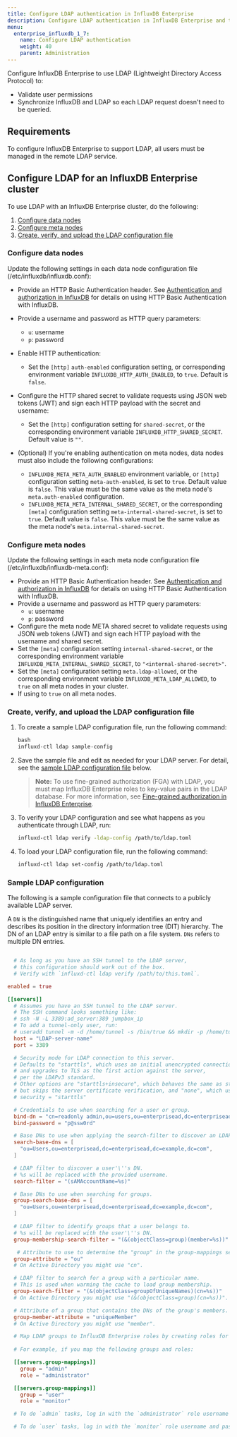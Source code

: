 ```yaml
---
title: Configure LDAP authentication in InfluxDB Enterprise
description: Configure LDAP authentication in InfluxDB Enterprise and test LDAP connectivity.
menu:
  enterprise_influxdb_1_7:
    name: Configure LDAP authentication
    weight: 40
    parent: Administration
---
```


Configure InfluxDB Enterprise to use LDAP (Lightweight Directory Access Protocol) to:

- Validate user permissions
- Synchronize InfluxDB and LDAP so each LDAP request doesn't need to be queried.

## Requirements

To configure InfluxDB Enterprise to support LDAP, all users must be managed in the remote LDAP service.

## Configure LDAP for an InfluxDB Enterprise cluster

To use LDAP with an InfluxDB Enterprise cluster, do the following:

1. [Configure data nodes](#configure-data-nodes)
2. [Configure meta nodes](#configure-meta-nodes)
3. [Create, verify, and upload the LDAP configuration file](#create-verify-and-upload-the-ldap-configuration-file)

### Configure data nodes

Update the following settings in each data node configuration file (/etc/influxdb/influxdb.conf):

- Provide an HTTP Basic Authentication header. See [Authentication and authorization in InfluxDB](/influxdb/v1.7/administration/authentication_and_authorization/) for details on using HTTP Basic Authentication with InfluxDB.
- Provide a username and password as HTTP query parameters:
  - `u`: username
  - `p`: password
- Enable HTTP authentication:
  - Set the `[http]` `auth-enabled` configuration setting, or corresponding environment variable `INFLUXDB_HTTP_AUTH_ENABLED`, to `true`. Default is `false`.
- Configure the HTTP shared secret to validate requests using JSON web tokens (JWT) and sign each HTTP payload with the secret and username:
  - Set the `[http]` configuration setting for `shared-secret`, or the corresponding environment variable `INFLUXDB_HTTP_SHARED_SECRET`. Default value is `""`.
- (Optional) If you're enabling authentication on meta nodes, data nodes must also include the following configurations:

  - `INFLUXDB_META_META_AUTH_ENABLED` environment variable, or `[http]` configuration setting `meta-auth-enabled`, is set to `true`. Default value is `false`. This value must be the same value as the meta node's `meta.auth-enabled` configuration.
  - `INFLUXDB_META_META_INTERNAL_SHARED_SECRET`, or the corresponding `[meta]` configuration setting `meta-internal-shared-secret`, is set to `true`. Default value is `false`. This value must be the same value as the meta node's `meta.internal-shared-secret`.

### Configure meta nodes

Update the following settings in each meta node configuration file (/etc/influxdb/influxdb-meta.conf):

- Provide an HTTP Basic Authentication header. See [Authentication and authorization in InfluxDB](/influxdb/v1.7/administration/authentication_and_authorization/) for details on using HTTP Basic Authentication with InfluxDB.
- Provide a username and password as HTTP query parameters:
  - `u`: username
  - `p`: password
- Configure the meta node META shared secret to validate requests using JSON web tokens (JWT) and sign each HTTP payload with the username and shared secret.
- Set the `[meta]` configuration setting `internal-shared-secret`, or the corresponding environment variable `INFLUXDB_META_INTERNAL_SHARED_SECRET`, to `"<internal-shared-secret>"`.
- Set the `[meta]` configuration setting `meta.ldap-allowed`, or the corresponding environment variable `INFLUXDB_META_LDAP_ALLOWED`, to `true` on all meta nodes in your cluster.
- If using  to `true` on all meta nodes.

### Create, verify, and upload the LDAP configuration file

1. To create a sample LDAP configuration file, run the following command:

    ```js
    bash
    influxd-ctl ldap sample-config
    ```

2. Save the sample file and edit as needed for your LDAP server. For detail, see the [sample LDAP configuration file](#sample-ldap-configuration) below.

    > **Note:** To use fine-grained authorization (FGA) with LDAP, you must map InfluxDB Enterprise roles to key-value pairs in the LDAP database. For more information, see [Fine-grained authorization in InfluxDB Enterprise](/enterprise_influxdb/v1.7/guides/fine-grained-authorization/).

3. To verify your LDAP configuration and see what happens as you authenticate through LDAP, run:

    ```bash
    influxd-ctl ldap verify -ldap-config /path/to/ldap.toml
    ```

4. To load your LDAP configuration file, run the following command:

    ```bash
    influxd-ctl ldap set-config /path/to/ldap.toml
    ```

### Sample LDAP configuration

The following is a sample configuration file that connects to a publicly available LDAP server.

A `DN` is the distinguished name that uniquely identifies an entry and describes its position in the directory information tree (DIT) hierarchy. The DN of an LDAP entry is similar to a file path on a file system. `DNs` refers to multiple DN entries.

```toml

  # As long as you have an SSH tunnel to the LDAP server,
  # this configuration should work out of the box.
  # Verify with `influxd-ctl ldap verify /path/to/this.toml`.

enabled = true

[[servers]]
  # Assumes you have an SSH tunnel to the LDAP server.
  # The SSH command looks something like:
  # ssh -N -L 3389:ad_server:389 jumpbox_ip
  # To add a tunnel-only user, run:
  # useradd tunnel -m -d /home/tunnel -s /bin/true && mkdir -p /home/tunnel/.ssh && cat pubkey >> /home/tunnel/.ssh/authorized_keys
  host = "LDAP-server-name"
  port = 3389

  # Security mode for LDAP connection to this server.
  # Defaults to "starttls", which uses an initial unencrypted connection
  # and upgrades to TLS as the first action against the server,
  # per the LDAPv3 standard.
  # Other options are "starttls+insecure", which behaves the same as starttls
  # but skips the server certificate verification, and "none", which uses an unencrypted connection.
  # security = "starttls"

  # Credentials to use when searching for a user or group.
  bind-dn = "cn=readonly admin,ou=users,ou=enterprisead,dc=enterprisead,dc=example,dc=com"
  bind-password = "p@ssw0rd"

  # Base DNs to use when applying the search-filter to discover an LDAP user.
  search-base-dns = [
    "ou=Users,ou=enterprisead,dc=enterprisead,dc=example,dc=com",
  ]

  # LDAP filter to discover a user'\''s DN.
  # %s will be replaced with the provided username.
  search-filter = "(sAMAccountName=%s)"

  # Base DNs to use when searching for groups.
  group-search-base-dns = [
    "ou=Users,ou=enterprisead,dc=enterprisead,dc=example,dc=com",
  ]

  # LDAP filter to identify groups that a user belongs to.
  # %s will be replaced with the user'\''s DN.
  group-membership-search-filter = "(&(objectClass=group)(member=%s))"

   # Attribute to use to determine the "group" in the group-mappings section.
  group-attribute = "ou"
  # On Active Directory you might use "cn".

  # LDAP filter to search for a group with a particular name.
  # This is used when warming the cache to load group membership.
  group-search-filter = "(&(objectClass=groupOfUniqueNames)(cn=%s))"
  # On Active Directory you might use "(&(objectClass=group)(cn=%s))".

  # Attribute of a group that contains the DNs of the group's members.
  group-member-attribute = "uniqueMember"
  # On Active Directory you might use "member".

  # Map LDAP groups to InfluxDB Enterprise roles by creating roles for all LDAP groups.
  
  # For example, if you map the following groups and roles:

  [[servers.group-mappings]]
    group = "admin"
    role = "administrator"

  [[servers.group-mappings]]
    group = "user"
    role = "monitor"

  # To do `admin` tasks, log in with the `administrator` role username and password.

  # To do `user` tasks, log in with the `monitor` role username and password.
```
